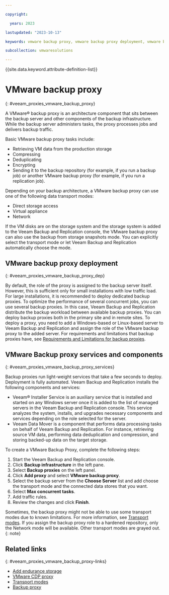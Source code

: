 ```yaml
---

copyright:

  years: 2023

lastupdated: "2023-10-13"

keywords: vmware backup proxy, vmware backup proxy deployment, vmware backup proxy services, vmware backup proxy components

subcollection: vmwaresolutions

---
```


{{site.data.keyword.attribute-definition-list}}

# VMware backup proxy
{: #veeam_proxies_vmware_backup_proxy}

A VMware® backup proxy is an architecture component that sits between the backup server and other components of the backup infrastructure. While the backup server administers tasks, the proxy processes jobs and delivers backup traffic.

Basic VMware backup proxy tasks include:

* Retrieving VM data from the production storage
* Compressing
* Deduplicating
* Encrypting
* Sending it to the backup repository (for example, if you run a backup job) or another VMware backup proxy (for example, if you run a replication job).

Depending on your backup architecture, a VMware backup proxy can use one of the following data transport modes:

* Direct storage access
* Virtual appliance
* Network

If the VM disks are on the storage system and the storage system is added to the Veeam Backup and Replication console, the VMware backup proxy can also use the backup from storage snapshots mode. You can explicitly select the transport mode or let Veeam Backup and Replication automatically choose the mode.

## VMware backup proxy deployment
{: #veeam_proxies_vmware_backup_proxy_dep}

By default, the role of the proxy is assigned to the backup server itself. However, this is sufficient only for small installations with low traffic load. For large installations, it is recommended to deploy dedicated backup proxies. To optimize the performance of several concurrent jobs, you can use several backup proxies. In this case, Veeam Backup and Replication distribute the backup workload between available backup proxies. You can deploy backup proxies both in the primary site and in remote sites. To deploy a proxy, you need to add a Windows-based or Linux-based server to Veeam Backup and Replication and assign the role of the VMware backup proxy to the added server. For requirements and limitations that backup proxies have, see [Requirements and Limitations for backup proxies](/docs/vmwaresolutions?topic=vmwaresolutions-veeam_proxies_req).


## VMware Backup proxy services and components
{: #veeam_proxies_vmware_backup_proxy_services}

Backup proxies run light-weight services that take a few seconds to deploy. Deployment is fully automated. Veeam Backup and Replication installs the following components and services:

* Veeam® Installer Service is an auxiliary service that is installed and started on any Windows server once it is added to the list of managed servers in the Veeam Backup and Replication console. This service analyzes the system, installs, and upgrades necessary components and services depending on the role selected for the server.
* Veeam Data Mover is a component that performs data processing tasks on behalf of Veeam Backup and Replication. For instance, retrieving source VM data, performing data deduplication and compression, and storing backed-up data on the target storage.

To create a VMware Backup Proxy, complete the following steps:

1. Start the Veeam Backup and Replication console.
2. Click **Backup infrastructure** in the left pane.
3. Select **Backup proxies** on the left panel.
4. Click **Add proxy** and select **VMware backup proxy**.
5. Select the backup server from the **Choose Server** list and add choose the transport mode and the connected data stores that you want.
6. Select **Max concurrent tasks**.
7. Add traffic rules.
8. Review the changes and click **Finish**.

Sometimes, the backup proxy might not be able to use some transport modes due to known limitations. For more information, see [Transport modes](/docs/vmwaresolutions?topic=vmwaresolutions-veeam_proxies_transp_modes). If you assign the backup proxy role to a hardened repository, only the Network mode will be available. Other transport modes are grayed out.
{: note}

## Related links
{: #veeam_proxies_vmware_backup_proxy-links}

* [Add endurance storage](/docs/vmwaresolutions?topic=vmwaresolutions-veeam_proxies_req#veeam_proxies_req-links)
* [VMware CDP proxy](/docs/vmwaresolutions?topic=vmwaresolutions-veeam_proxies_vmware_cdp_proxy)
* [Transport modes](/docs/vmwaresolutions?topic=vmwaresolutions-veeam_proxies_transp_modes)
* [Backup proxy](/docs/vmwaresolutions?topic=vmwaresolutions-veeam_proxies_backup_proxy)



